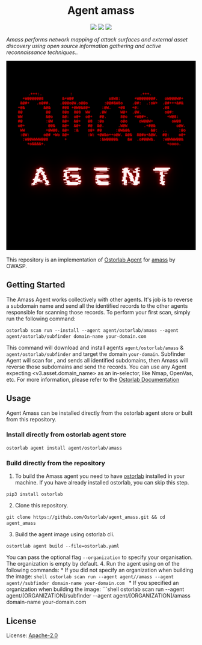 <h1 align="center">Agent amass</h1>

<p align="center">
<img src="https://img.shields.io/badge/License-Apache_2.0-brightgreen.svg">
<img src="https://img.shields.io/github/languages/top/ostorlab/agent_amass">
<img src="https://img.shields.io/badge/PRs-welcome-brightgreen.svg">
</p>

_Amass performs network mapping of attack surfaces and external asset discovery using open source information gathering and active reconnaissance techniques.._

<p align="center">
<img src="https://github.com/Ostorlab/agent_amass/blob/main/images/cover.png" alt="agent-amass" />
</p>

This repository is an implementation of [Ostorlab Agent](https://pypi.org/project/ostorlab/) for [amass](https://github.com/OWASP/Amass) by OWASP.
  ## Getting Started
  The Amass Agent works collectively with other agents. It's job is to reverse a subdomain name and send all the identified records to the other agents responsible for scanning those records.
  To perform your first scan, simply run the following command:
  ```shell
  ostorlab scan run --install --agent agent/ostorlab/amass --agent agent/ostorlab/subfinder domain-name your-domain.com
  ```
  This command will download and install agents  `agent/ostorlab/amass` & `agent/ostorlab/subfinder` and target the domain  `your-domain`.
  Subfinder Agent will scan for <your-domain>, and sends all identified subdomains, then Amass will reverse those subdomains and send the records.
  You can use any Agent expecting <v3.asset.domain_name> as an in-selector, like Nmap, OpenVas, etc.
  For more information, please refer to the [Ostorlab Documentation](https://github.com/Ostorlab/ostorlab/blob/main/README.md)
  ## Usage
  Agent Amass can be installed directly from the ostorlab agent store or built from this repository.
  ### Install directly from ostorlab agent store
  ```shell
  ostorlab agent install agent/ostorlab/amass
  ```
  ### Build directly from the repository
  1. To build the Amass agent you need to have [ostorlab](https://pypi.org/project/ostorlab/) installed in your machine. If you have already installed ostorlab, you can skip this step.
  ```shell
  pip3 install ostorlab
  ```
  2. Clone this repository.
  ```shell
  git clone https://github.com/Ostorlab/agent_amass.git && cd agent_amass
  ```
  3. Build the agent image using ostorlab cli.
  ```shell
  ostortlab agent build --file=ostorlab.yaml
  ```
  You can pass the optional flag `--organization` to specify your organisation. The organization is empty by default.
  4. Run the agent using on of the following commands:
    * If you did not specify an organization when building the image:
      ```shell
      ostorlab scan run --agent agent//amass --agent agent//subfinder domain-name your-domain.com
      ```
    * If you specified an organization when building the image:
      ```shell
      ostorlab scan run --agent agent/[ORGANIZATION]/subfinder --agent agent/[ORGANIZATION]/amass  domain-name your-domain.com

  ## License

  License: [Apache-2.0](./LICENSE)